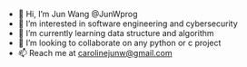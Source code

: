- 👋 Hi, I’m Jun Wang @JunWprog
- 👀 I’m interested in software engineering and cybersecurity 
- 🌱 I’m currently learning data structure and algorithm
- 💞️ I’m looking to collaborate on any python or c project 
- 📫 Reach me at carolinejunw@gmail.com

<!---
JuneWprog/JuneWprog is a ✨ special ✨ repository because its `README.md` (this file) appears on your GitHub profile.
You can click the Preview link to take a look at your changes.
--->
